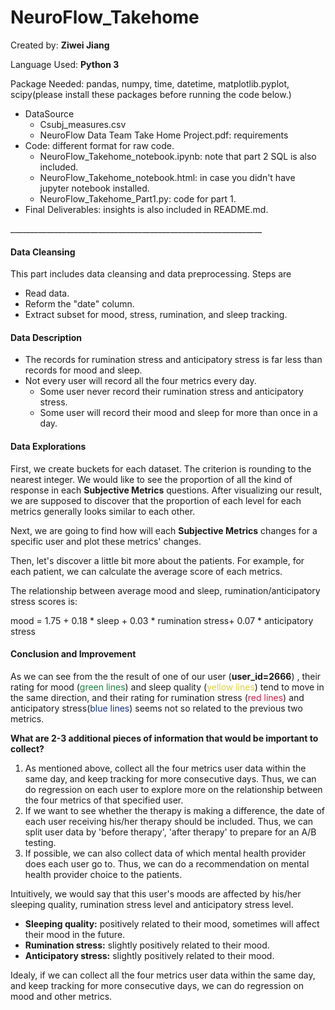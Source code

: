 # NeuroFlow_Takehome

<p>Created by: <strong>Ziwei Jiang</strong>
<p>Language Used: <strong>Python 3</strong>
<p>Package Needed: pandas, numpy, time, datetime, matplotlib.pyplot, scipy(please install these packages before running the code below.)

<ul>
<li>DataSource
    <ul>
        <li>Csubj_measures.csv</li>
        <li>NeuroFlow Data Team Take Home Project.pdf: requirements</li>
    </ul>
</li>
<li>Code: different format for raw code.
    <ul>
        <li>NeuroFlow_Takehome_notebook.ipynb: note that part 2 SQL is also included.</li>
        <li>NeuroFlow_Takehome_notebook.html: in case you didn't have jupyter notebook installed.</li>
        <li>NeuroFlow_Takehome_Part1.py: code for part 1.</li>
    </ul>
</li>
<li>Final Deliverables: insights is also included in README.md.</li>
</ul>
<p> 
<p>_______________________________________________________________
<p>
<h4>Data Cleansing</h4>
<p>This part includes data cleansing and data preprocessing. Steps are 
<ul>
<li>Read data.
<li>Reform the "date" column.
<li>Extract subset for mood, stress, rumination, and sleep tracking.
</ul>
<h4>Data Description</h4>
<ul>
<li>The records for rumination stress and anticipatory stress is far less than records for mood and sleep.
<li>Not every user will record all the four metrics every day.
    <ul>
        <li>Some user never record their rumination stress and anticipatory stress.
        <li>Some user will record their mood and sleep for more than once in a day.
    </ul>
</ul>
<h4>Data Explorations</h4>
<p>First, we create buckets for each dataset. The criterion is rounding to the nearest integer. We would like to see the proportion of all the kind of response in each <strong>Subjective Metrics</strong> questions. After visualizing our result, we are supposed to discover that the proportion of each level for each metrics generally looks similar to each other.
<p>Next, we are going to find how will each <strong>Subjective Metrics</strong> changes for a specific user and plot these metrics' changes.
<p>Then, let's discover a little bit more about the patients. For example, for each patient, we can calculate the average score of each metrics.
<p>The relationship between average mood and sleep, rumination/anticipatory stress scores is: 
<p>mood =  1.75 +  0.18 * sleep +  0.03 * rumination stress+  0.07  * anticipatory stress
<h4>Conclusion and Improvement</h4>
<p>As we can see from the the result of one of our user (<strong>user_id=2666</strong>) , their rating for mood (<font color=#1B813E>green lines</font color=#1B813E>) and sleep quality (<font color=#DDD23B>yellow lines</font color=#DDD23B>) tend to move in the same direction, and their rating for rumination stress (<font color=#CB1B45>red lines</font color=#CB1B45>) and anticipatory stress(<font color=#113285>blue lines</font color=#113285>) seems not so related to the previous two metrics. </p>
<p><strong>What are 2-3 additional pieces of information that would be important to collect?</strong>
<ol>
<li>As mentioned above, collect all the four metrics user data within the same day, and keep tracking for more consecutive days. Thus, we can do regression on each user to explore more on the relationship between the four metrics of that specified user.
<li>If we want to see whether the therapy is making a difference, the date of each user receiving his/her therapy should be included. Thus, we can split user data by 'before therapy', 'after therapy' to prepare for an A/B testing.
<li>If possible, we can also collect data of which mental health provider does each user go to. Thus, we can do a recommendation on mental health provider choice to the patients.
</ol>
<p>Intuitively, we would say that this user's moods are affected by his/her sleeping quality, rumination stress level and anticipatory stress level. 
<ul>
    <li><strong>Sleeping quality:</strong> positively related to their mood, sometimes will affect their mood in the future.</li>
    <li><strong>Rumination stress:</strong> slightly positively related to their mood.</li>
    <li><strong>Anticipatory stress:</strong> slightly positively related to their mood.</li>
</ul>
<p>Idealy, if we can collect all the four metrics user data within the same day, and keep tracking for more consecutive days, we can do regression on mood and other metrics. 
